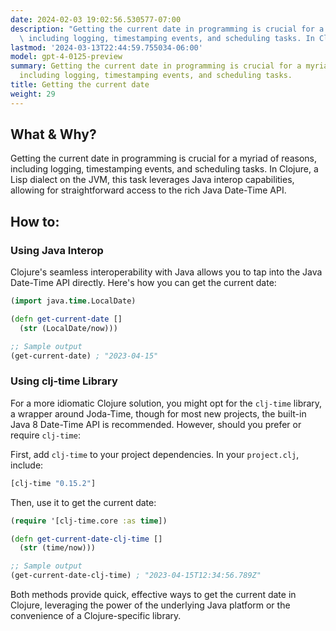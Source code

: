 ```yaml
---
date: 2024-02-03 19:02:56.530577-07:00
description: "Getting the current date in programming is crucial for a myriad of reasons,\
  \ including logging, timestamping events, and scheduling tasks. In Clojure, a\u2026"
lastmod: '2024-03-13T22:44:59.755034-06:00'
model: gpt-4-0125-preview
summary: Getting the current date in programming is crucial for a myriad of reasons,
  including logging, timestamping events, and scheduling tasks.
title: Getting the current date
weight: 29
---
```


## What & Why?
Getting the current date in programming is crucial for a myriad of reasons, including logging, timestamping events, and scheduling tasks. In Clojure, a Lisp dialect on the JVM, this task leverages Java interop capabilities, allowing for straightforward access to the rich Java Date-Time API.

## How to:

### Using Java Interop
Clojure's seamless interoperability with Java allows you to tap into the Java Date-Time API directly. Here's how you can get the current date:

```clojure
(import java.time.LocalDate)

(defn get-current-date []
  (str (LocalDate/now)))

;; Sample output
(get-current-date) ; "2023-04-15"
```

### Using clj-time Library
For a more idiomatic Clojure solution, you might opt for the `clj-time` library, a wrapper around Joda-Time, though for most new projects, the built-in Java 8 Date-Time API is recommended. However, should you prefer or require `clj-time`:

First, add `clj-time` to your project dependencies. In your `project.clj`, include:

```clojure
[clj-time "0.15.2"]
```

Then, use it to get the current date:

```clojure
(require '[clj-time.core :as time])

(defn get-current-date-clj-time []
  (str (time/now)))

;; Sample output
(get-current-date-clj-time) ; "2023-04-15T12:34:56.789Z"
```

Both methods provide quick, effective ways to get the current date in Clojure, leveraging the power of the underlying Java platform or the convenience of a Clojure-specific library.
